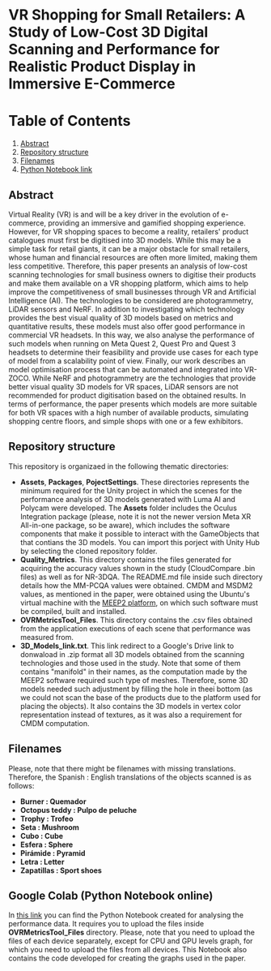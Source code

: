 # VR Shopping for Small Retailers: A Study of Low-Cost 3D Digital Scanning and Performance for Realistic Product Display in Immersive E-Commerce
# Table of Contents
1. [Abstract](#Abstract)
2. [Repository structure](#Repository-structure)
3. [Filenames](#filenames)
4. [Python Notebook link](#Google-Colab-(Python-Notebook-online))

## Abstract 
Virtual Reality (VR) is and will be a key driver in the evolution of e-commerce, providing an immersive and gamified shopping experience. However, for VR shopping spaces to become a reality, retailers' product catalogues must first be digitised into 3D models. While this may be a simple task for retail giants, it can be a major obstacle for small retailers, whose human and financial resources are often more limited, making them less competitive. Therefore, this paper presents an analysis of low-cost scanning technologies for small business owners to digitise their products and make them available on a VR shopping platform, which aims to help improve the competitiveness of small businesses through VR and Artificial Intelligence (AI). The technologies to be considered are photogrammetry, LiDAR sensors and NeRF. In addition to investigating which technology provides the best visual quality of 3D models based on metrics and quantitative results, these models must also offer good performance in commercial VR headsets. In this way, we also analyse the performance of such models when running on Meta Quest 2, Quest Pro and Quest 3 headsets to determine their feasibility and provide use cases for each type of model from a scalability point of view. Finally, our work describes an model optimisation process that can be automated and integrated into VR-ZOCO. While NeRF and photogrammetry are the technologies that provide better visual quality 3D models for VR spaces, LiDAR sensors are not recommended for product digitisation based on the obtained results. In terms of performance, the paper presents which models are more suitable for both VR spaces with a high number of available products, simulating shopping centre floors, and simple shops with one or a few exhibitors.

## Repository structure
This repository is organizaed in the following thematic directories:
- **Assets**, **Packages**, **PojectSettings**. These directories represents the minimum required for the Unity project in which the scenes for the performance analysis of 3D models generated with Luma AI and Polycam were developed. The **Assets** folder includes the Oculus Integration package (please, note it is not the newer version Meta XR All-in-one package, so be aware), which includes the software components that make it possible to interact with the GameObjects that that contians the 3D models. You can import this porject with Unity Hub by selecting the cloned repository folder.
- **Quality_Metrics**. This directory contains the files generated for acquiring the accuracy values shown in the study (CloudCompare .bin files) as well as for NR-3DQA. The README.md file inside such directory details how the MM-PCQA values were obtained. CMDM and MSDM2 values, as mentioned in the paper, were obtained using the Ubuntu's virtual machine with the [MEEP2 platform](https://github.com/MEPP-team/MEPP2), on which such software must be compiled, built and installed.
- **OVRMetricsTool_Files**. This directory contains the .csv files obtained from the application executions of each scene that performance was measured from.
- **3D_Models_link.txt**. This link redirect to a Google's Drive link to donwaload in .zip format all 3D models obtained from the scanning technologies and those used in the study. Note that some of them contains "manifold" in their names, as the computation made by the MEEP2 software required such type of meshes. Therefore, some 3D models needed such adjustment by filling the hole in theei bottom (as we could not scan the base of the products due to the platform used for placing the objects). It also contains the 3D models in vertex color representation instead of textures, as it was also a requirement for CMDM computation.

## Filenames  
Please, note that there might be filenames with missing translations. Therefore, the Spanish : English translations of the objects scanned is as follows:
- **Burner : Quemador**
- **Octopus teddy : Pulpo de peluche**
- **Trophy : Trofeo**
- **Seta : Mushroom**
- **Cubo : Cube**
- **Esfera : Sphere**
- **Pirámide : Pyramid**
- **Letra : Letter**
- **Zapatillas : Sport shoes**

## Google Colab (Python Notebook online)
In [this link](https://colab.research.google.com/drive/1zfpSnslUi08qnFtEYxzXof_BGuaCzsDI?usp=sharing) you can find the Python Notebook created for analysing the performance data. It requires you to upload the files inside **OVRMetricsTool_Files** directory. Please, note that you need to upload the files of each device separately, except for CPU and GPU levels graph, for which you need to upload the files from all devices. This Notebook also contains the code developed for creating the graphs used in the paper.
